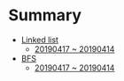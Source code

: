 # Summary

* [Linked list](linked-list/index.md)
    * [20190417 ~ 20190414](linked-list/20190417_20190424.md)
* [BFS](bfs/index.md)
    * [20190417 ~ 20190414](bfs/20190422_20190430.md)

